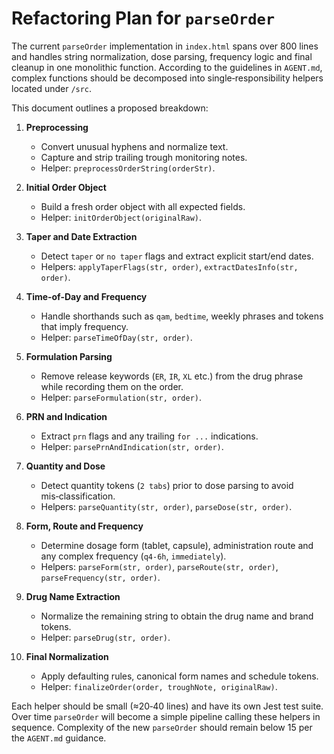# Refactoring Plan for `parseOrder`

The current `parseOrder` implementation in `index.html` spans over 800 lines and handles
string normalization, dose parsing, frequency logic and final cleanup in one
monolithic function. According to the guidelines in `AGENT.md`, complex
functions should be decomposed into single‑responsibility helpers located under
`/src`.

This document outlines a proposed breakdown:

1. **Preprocessing**
   - Convert unusual hyphens and normalize text.
   - Capture and strip trailing trough monitoring notes.
   - Helper: `preprocessOrderString(orderStr)`.

2. **Initial Order Object**
   - Build a fresh order object with all expected fields.
   - Helper: `initOrderObject(originalRaw)`.

3. **Taper and Date Extraction**
   - Detect `taper` or `no taper` flags and extract explicit start/end dates.
   - Helpers: `applyTaperFlags(str, order)`, `extractDatesInfo(str, order)`.

4. **Time‑of‑Day and Frequency**
   - Handle shorthands such as `qam`, `bedtime`, weekly phrases and tokens
     that imply frequency.
   - Helper: `parseTimeOfDay(str, order)`.

5. **Formulation Parsing**
   - Remove release keywords (`ER`, `IR`, `XL` etc.) from the drug phrase while
     recording them on the order.
   - Helper: `parseFormulation(str, order)`.

6. **PRN and Indication**
   - Extract `prn` flags and any trailing `for ...` indications.
   - Helper: `parsePrnAndIndication(str, order)`.

7. **Quantity and Dose**
   - Detect quantity tokens (`2 tabs`) prior to dose parsing to avoid
     mis‑classification.
   - Helpers: `parseQuantity(str, order)`, `parseDose(str, order)`.

8. **Form, Route and Frequency**
   - Determine dosage form (tablet, capsule), administration route and any
     complex frequency (`q4-6h`, `immediately`).
   - Helpers: `parseForm(str, order)`, `parseRoute(str, order)`,
     `parseFrequency(str, order)`.

9. **Drug Name Extraction**
   - Normalize the remaining string to obtain the drug name and brand tokens.
   - Helper: `parseDrug(str, order)`.

10. **Final Normalization**
    - Apply defaulting rules, canonical form names and schedule tokens.
    - Helper: `finalizeOrder(order, troughNote, originalRaw)`.

Each helper should be small (≈20‑40 lines) and have its own Jest test suite.
Over time `parseOrder` will become a simple pipeline calling these helpers in
sequence. Complexity of the new `parseOrder` should remain below 15 per the
`AGENT.md` guidance.
